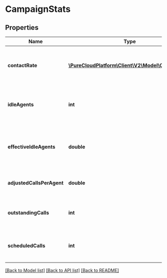 # CampaignStats

## Properties
Name | Type | Description | Notes
------------ | ------------- | ------------- | -------------
**contactRate** | [**\PureCloudPlatform\Client\V2\Model\ConnectRate**](ConnectRate.md) | Information regarding the campaign&#39;s connect rate | [optional] 
**idleAgents** | **int** | Number of available agents not currently being utilized | [optional] 
**effectiveIdleAgents** | **double** | Number of effective available agents not currently being utilized | [optional] 
**adjustedCallsPerAgent** | **double** | Calls per agent adjusted by pace | [optional] 
**outstandingCalls** | **int** | Number of campaign calls currently ongoing | [optional] 
**scheduledCalls** | **int** | Number of campaign calls currently scheduled | [optional] 

[[Back to Model list]](../README.md#documentation-for-models) [[Back to API list]](../README.md#documentation-for-api-endpoints) [[Back to README]](../README.md)


